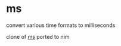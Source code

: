 # ms
convert various time formats to milliseconds

clone of [ms] ported to nim

[ms]: https://github.com/vercel/ms